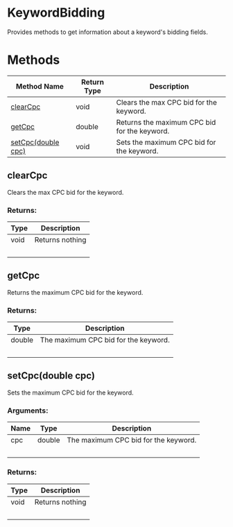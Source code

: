 # KeywordBidding
Provides methods to get information about a keyword&#x27;s bidding fields.

# Methods
|Method Name|Return Type|Description|
|-|-|-
[clearCpc](#clearcpc)|void|Clears the max CPC bid for the keyword.
[getCpc](#getcpc)|double|Returns the maximum CPC bid for the keyword.<br />
[setCpc(double cpc)](#setcpc~double-cpc~)|void|Sets the maximum CPC bid for the keyword.

## <a name="clearcpc"></a>clearCpc
Clears the max CPC bid for the keyword.



### Returns:
|Type|Description|
|-|-
void|Returns nothing
&nbsp;|&nbsp;
## <a name="getcpc"></a>getCpc
Returns the maximum CPC bid for the keyword.




### Returns:
|Type|Description|
|-|-
double|The maximum CPC bid for the keyword.
&nbsp;|&nbsp;
## <a name="setcpc~double-cpc~"></a>setCpc(double cpc)
Sets the maximum CPC bid for the keyword.



### Arguments:
|Name|Type|Description|
|-|-|-
cpc|double|The maximum CPC bid for the keyword.<br />
&nbsp;|&nbsp;|&nbsp;
### Returns:
|Type|Description|
|-|-
void|Returns nothing
&nbsp;|&nbsp;
